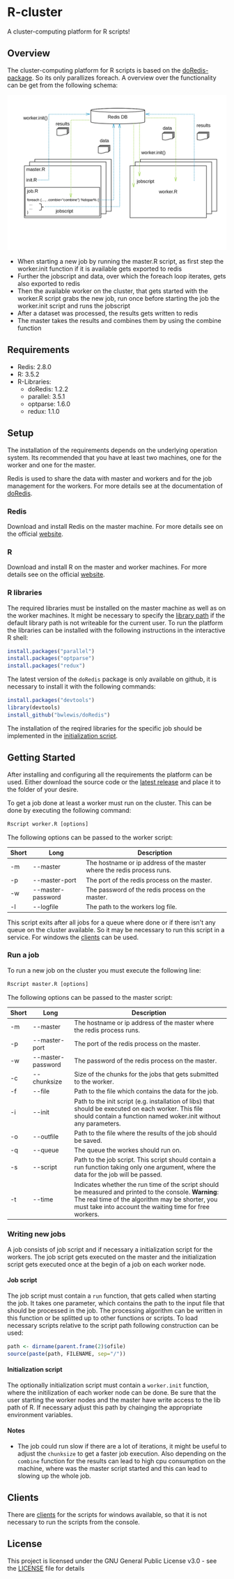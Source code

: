 # R-cluster

A cluster-computing platform for R scripts!

## Overview

The cluster-computing platform for R scripts is based on the
[doRedis-package](https://github.com/bwlewis/doRedis). So its only parallizes
foreach. A overview over the functionality can be get from the following schema:

![schema](./schema.jpg)

* When starting a new job by running the master.R script, as first step the
  worker.init function if it is available gets exported to redis
* Further the jobscript and data, over which the foreach loop iterates, gets
  also exported to redis
* Then the available worker on the cluster, that gets started with the worker.R
  script grabs the new job, run once before starting the job the worker.init
  script and runs the jobscript
* After a dataset was processed, the results gets written to redis
* The master takes the results and combines them by using the combine function

## Requirements

* Redis: 2.8.0
* R: 3.5.2
* R-Libraries:
  * doRedis: 1.2.2
  * parallel: 3.5.1
  * optparse: 1.6.0
  * redux: 1.1.0

## Setup

The installation of the requirements depends on the underlying operation system.
Its recommended that you have at least two machines, one for the worker and one
for the master.

Redis is used to share the data with master and workers and for the job
management for the workers. For more details see at the documentation of
[doRedis](https://github.com/bwlewis/doRedis/blob/master/vignettes/doRedis.pdf).

### Redis

Download and install Redis on the master machine. For more details see on the
official [website](https://redis.io/download).

### R

Download and install R on the master and worker machines. For more details see
on the official [website](https://www.r-project.org/).

### R libraries

The required libraries must be installed on the master machine as well as on the
worker machines. It might be necessary to specify the
[library path](https://www.r-bloggers.com/package-paths-in-r/) if the default
library path is not writeable for the current user. To run the platform the
libraries can be installed with the following instructions in the interactive R
shell:

```R
install.packages("parallel")
install.packages("optparse")
install.packages("redux")
```

The latest version of the `doRedis` package is only available on github, it is
necessary to install it with the following commands:

```R
install.packages("devtools")
library(devtools)
install_github("bwlewis/doRedis")
```

The installation of the reqired libraries for the specific job should be
implemented in the [initialization script](#Initialization-script).

## Getting Started

After installing and configuring all the requirements the platform can be used.
Either download the source code or the
[latest release](https://github.com/dennis95stumm/R-cluster/releases) and place
it to the folder of your desire.

To get a job done at least a worker must run on the cluster. This can be done by
executing the following command:

```cmd
Rscript worker.R [options]
```

The following options can be passed to the worker script:

| Short | Long              | Description |
| ----- | ----------------- | ----------- |
| -m    | --master          | The hostname or ip address of the master where the redis process runs. |
| -p    | --master-port     | The port of the redis process on the master. |
| -w    | --master-password | The password of the redis process on the master. |
| -l    | --logfile         | The path to the workers log file. |

This script exits after all jobs for a queue where done or if there isn't any
queue on the cluster available. So it may be necessary to run this script in a
service. For windows the [clients](#clients) can be used.

### Run a job

To run a new job on the cluster you must execute the following line:

```cmd
Rscript master.R [options]
```

The following options can be passed to the master script:

| Short | Long              | Description |
| ----- | ----------------- | ----------- |
| -m    | --master          | The hostname or ip address of the master where the redis process runs. |
| -p    | --master-port     | The port of the redis process on the master. |
| -w    | --master-password | The password of the redis process on the master. |
| -c    | --chunksize       | Size of the chunks for the jobs that gets submitted to the worker. |
| -f    | --file            | Path to the file which contains the data for the job. |
| -i    | --init            | Path to the init script (e.g. installation of libs) that should be executed on each worker. This file should contain a function named woker.init without any parameters. |
| -o    | --outfile         | Path to the file where the results of the job should be saved. |
| -q    | --queue           | The queue the workes should run on. |
| -s    | --script          | Path to the job script. This script should contain a run function taking only one argument, where the data for the job will be passed. |
| -t    | --time            | Indicates whether the run time of the script should be measured and printed to the console. **Warning**: The real time of the algorithm may be shorter, you must take into account the waiting time for free workers. |

### Writing new jobs

A job consists of job script and if necessary a initialization script for the
workers. The job script gets executed on the master and the initialization
script gets executed once at the begin of a job on each worker node.

#### Job script

The job script must contain a `run` function, that gets called when starting the
job. It takes one parameter, which contains the path to the input file that
should be processed in the job. The processing algorithm can be written in this
function or be splitted up to other functions or scripts. To load necessary
scripts relative to the script path following construction can be used:

```R
path <- dirname(parent.frame(2)$ofile)
source(paste(path, FILENAME, sep="/"))
```

#### Initialization script

The optionally initialization script must contain a `worker.init` function,
where the initilization of each worker node can be done. Be sure that the user
starting the worker nodes and the master have write access to the lib path of R.
If necessary adjust this path by chainging the appropriate environment
variables.

#### Notes

* The job could run slow if there are a lot of iterations, it might be useful to
  adjust the `chunksize` to get a faster job execution. Also depending on the
  `combine` function for the results can lead to high cpu consumption on the
  machine, where was the master script started and this can lead to slowing up
  the whole job.

## Clients

There are [clients](https://github.com/ReyKoxha/R-CC) for the scripts for
windows available, so that it is not necessary to run the scripts from the
console. 

## License

This project is licensed under the GNU General Public License v3.0 - see the [LICENSE](LICENSE) file for details
